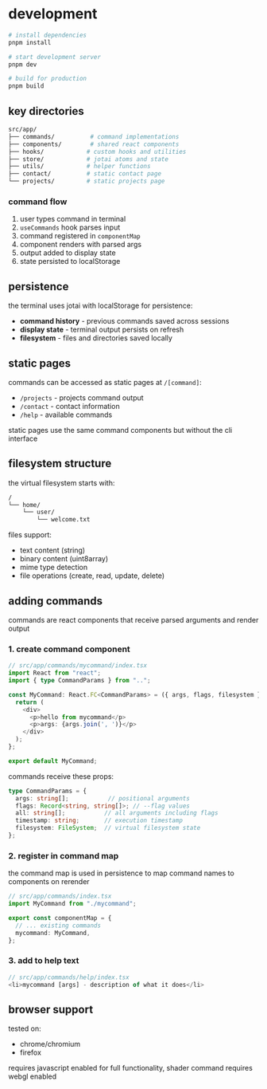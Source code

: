 # development

```bash
# install dependencies
pnpm install

# start development server
pnpm dev

# build for production
pnpm build
```

## key directories

```bash
src/app/
├── commands/          # command implementations
├── components/        # shared react components
├── hooks/            # custom hooks and utilities
├── store/            # jotai atoms and state
├── utils/            # helper functions
├── contact/          # static contact page
└── projects/         # static projects page
```

### command flow

1. user types command in terminal
2. `useCommands` hook parses input
3. command registered in `componentMap`
4. component renders with parsed args
5. output added to display state
6. state persisted to localStorage

## persistence

the terminal uses jotai with localStorage for persistence:

- **command history** - previous commands saved across sessions
- **display state** - terminal output persists on refresh
- **filesystem** - files and directories saved locally

## static pages

commands can be accessed as static pages at `/[command]`:

- `/projects` - projects command output
- `/contact` - contact information
- `/help` - available commands

static pages use the same command components but without the cli interface

## filesystem structure

the virtual filesystem starts with:

```bash
/
└── home/
    └── user/
        └── welcome.txt
```

files support:

- text content (string)
- binary content (uint8array)
- mime type detection
- file operations (create, read, update, delete)

## adding commands

commands are react components that receive parsed arguments and render output

### 1. create command component

```typescript
// src/app/commands/mycommand/index.tsx
import React from "react";
import { type CommandParams } from "..";

const MyCommand: React.FC<CommandParams> = ({ args, flags, filesystem }) => {
  return (
    <div>
      <p>hello from mycommand</p>
      <p>args: {args.join(', ')}</p>
    </div>
  );
};

export default MyCommand;
```

commands receive these props:

```typescript
type CommandParams = {
  args: string[];           // positional arguments
  flags: Record<string, string[]>; // --flag values
  all: string[];           // all arguments including flags
  timestamp: string;       // execution timestamp
  filesystem: FileSystem;  // virtual filesystem state
};
```

### 2. register in command map

the command map is used in persistence to map command names to components on rerender

```typescript
// src/app/commands/index.tsx
import MyCommand from "./mycommand";

export const componentMap = {
  // ... existing commands
  mycommand: MyCommand,
};
```

### 3. add to help text

```typescript
// src/app/commands/help/index.tsx
<li>mycommand [args] - description of what it does</li>
```

## browser support

tested on:

- chrome/chromium
- firefox

requires javascript enabled for full functionality, shader command requires webgl enabled
